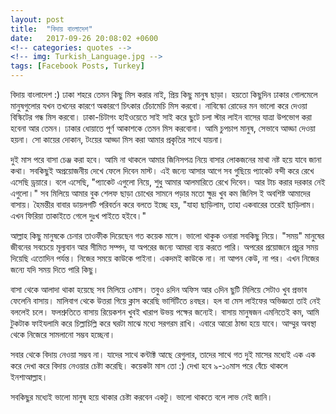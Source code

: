 ```yaml
---
layout: post
title:  "বিদায় বাংলাদেশ"
date:   2017-09-26 20:08:02 +0600
<!-- categories: quotes -->
<!-- img: Turkish_Language.jpg -->
tags: [Facebook Posts, Turkey]
---
```


বিদায় বাংলাদেশ :)
ঢাকা শহরে তেমন কিছু মিস করার নাই, প্রিয় কিছু মানুষ ছাড়া। হয়তো কিছুদিন ঢাকার গোলমেলে মানুষগুলোর যখন তখনের কারণে অকারণে চিৎকার চেঁচামেচি মিস করবো। নাবিস্কো রোডের মন ভালো করে দেওয়া বিস্কিটের গন্ধ মিস করবো। ঢাকা-চিটাগং হাইওয়েতে সাই সাই করে ছুটে চলা স্টার লাইন বাসের যাত্রা উপভোগ করা হবেনা আর তেমন। ঢাকার ধোয়াতে পূর্ণ আকাশকে তেমন মিস করবোনা। আমি চুপচাপ মানুষ, সেভাবে আড্ডা দেওয়া হয়না। সো কায়ের দোকান, টংয়ের আড্ডা মিস করা আমার প্রকৃতির সাথে যায়না।

দুই মাস পরে বাসা চেঞ্জ করা হবে। আমি না থাকলে আমার জিনিসপত্র নিয়ে বাসার লোকজনের মাথা নষ্ট হয়ে যাবে জানা কথা। সবকিছুই অপ্রয়োজনীয় দেখে ফেলে দিবেন মাস্ট। এই জন্যে আসার আগে সব গুছিয়ে প্যাকেট বন্দী করে রেখে এসেছি ড্রয়ারে। বলে এসেছি, "প্যাকেট এগুলো নিয়ে, শুধু আমার আলমারিতে রেখে দিবেন। আর টাচ করার দরকার নেই এগুলো।" সব মিলিয়ে আমার বুক শেলফ ছাড়া চোখের সামনে পড়ার মতো ক্ষুদ্র খুব কম জিনিস ই অবশিষ্ট আমাদের বাসায়। হৈমন্তীর বাবার ডায়লগটি পরিবর্তন করে বলতে ইচ্ছে হয়, "যাহা ছাড়িলাম, তাহা একবারের তরেই ছাড়িলাম। এখন ফিরিয়া তাকাইতে গেলে দুঃখ পাইতে হইবে।"

আল্লাহ কিছু মানুষকে চেনার তাওফীক দিয়েছেন গত কয়েক মাসে। ভালো থাকুক ওনারা সবকিছু নিয়ে। "সময়" মানুষের জীবনের সবচেয়ে মূল্যবান আর সীমিত সম্পদ, যা অপরের জন্যে আমরা ব্যয় করতে পারি। অপরের প্রয়োজনে প্রচুর সময় দিয়েছি এতোদিন পর্যন্ত। নিজের সময়ে কাউকে পাইনা। একদমই কাউকে না। না আপন কেউ, না পর। এখন নিজের জন্যে যদি সময় দিতে পারি কিছু।

বাসা থেকে আলাদা থাকা হয়েছে সব মিলিয়ে ৩মাস। তবুও ৪দিন অফিস আর ৩দিন ছুটি মিলিয়ে সেটাও খুব প্রভাব ফেলেনি বাসায়। মালিবাগ থেকে উত্তরা গিয়ে ক্লাস করেছি ভার্সিটিতে ৪বছর। হল বা মেস লাইফের অভিজ্ঞতা তাই নেই বললেই চলে। ফলশ্রুতিতে বাসায় রিয়েকশন খুবই খারাপ উভয় পক্ষের জন্যেই। বাসায় মানুষজন এমনিতেই কম, আমি টুকটাক ফাইযলামি করে চিল্লাচিল্লি করে ঘরটা মাঝে মধ্যে সরগরম রাখি। এবারে আরো ঠান্ডা হয়ে যাবে। আম্মুর অবস্থা থেকে নিজেরে সামলানো সম্ভব হচ্ছেনা।

সবার থেকে বিদায় নেওয়া সম্ভব না। যাদের সাথে কন্টাক্ট আছে রেগুলার, তাদের সাথে গত দুই মাসের মধ্যেই এক এক করে দেখা করে বিদায় নেওয়ার চেষ্টা করেছি। কয়েকটা মাস তো :) দেখা হবে ৯-১০মাস পরে বেঁচে থাকলে ইনশাআল্লাহ।

সবকিছুর মধ্যেই ভালো মানুষ হয়ে থাকার চেষ্টা করবেন একটু। ভালো থাকতে বলে লাভ নেই জানি।
